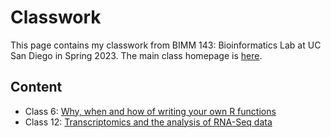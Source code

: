 # Classwork

This page contains my classwork from BIMM 143: Bioinformatics Lab at UC San Diego in Spring 2023. The main class homepage is [here](https://labbioinfo.org).

## Content

-   Class 6: [Why, when and how of writing your own R functions](https://github.com/nschang01/bimm143/blob/main/class06/class06.qmd)
-   Class 12: [Transcriptomics and the analysis of RNA-Seq data](https://github.com/nschang01/bimm143/blob/main/class12/class12.qmd)

